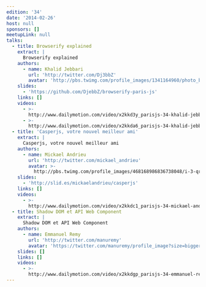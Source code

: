 ```yaml
---
edition: '34'
date: '2014-02-26'
host: null
sponsors: []
meetupLink: null
talks:
  - title: Browserify explained
    extract: |
      Browserify explained
    authors:
      - name: Khalid Jebbari
        url: 'http://twitter.com/Dj3bbZ'
        avatar: 'http://pbs.twimg.com/profile_images/1341164960/photo_bigger.jpeg'
    slides:
      - 'https://github.com/DjebbZ/browserify-paris-js'
    links: []
    videos:
      - >-
        http://www.dailymotion.com/video/x2kkd3y_parisjs-34-khalid-jebbari-browserify-explained-1-2_webcam
      - >-
        http://www.dailymotion.com/video/x2kkda6_parisjs-34-khalid-jebbari-browserify-explained-2-2_webcam
  - title: 'Casperjs, votre nouvel meilleur ami'
    extract: |
      Casperjs, votre nouvel meilleur ami
    authors:
      - name: Mickael Andrieu
        url: 'http://twitter.com/mickael_andrieu'
        avatar: >-
          http://pbs.twimg.com/profile_images/468168986836738048/i-3-qrK5_bigger.jpeg
    slides:
      - 'http://slid.es/mickaelandrieu/casperjs'
    links: []
    videos:
      - >-
        http://www.dailymotion.com/video/x2kkdc1_parisjs-34-mickael-andrieu-casperjs-votre-nouvel-meilleur-ami_webcam
  - title: Shadow DOM et API Web Component
    extract: |
      Shadow DOM et API Web Component
    authors:
      - name: Emmanuel Remy
        url: 'http://twitter.com/manuremy'
        avatar: 'https://twitter.com/manuremy/profile_image?size=bigger'
    slides: []
    links: []
    videos:
      - >-
        http://www.dailymotion.com/video/x2kkdgp_parisjs-34-emmanuel-remy-shadow-dom-et-api-web-component_webcam
---
```


